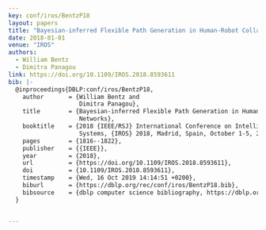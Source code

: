 ```yaml
---
key: conf/iros/BentzP18
layout: papers
title: "Bayesian-inferred Flexible Path Generation in Human-Robot Collaborative Networks."
date: 2018-01-01
venue: "IROS"
authors:
  - William Bentz
  - Dimitra Panagou
link: https://doi.org/10.1109/IROS.2018.8593611
bib: |-
  @inproceedings{DBLP:conf/iros/BentzP18,
    author       = {William Bentz and
                    Dimitra Panagou},
    title        = {Bayesian-inferred Flexible Path Generation in Human-Robot Collaborative
                    Networks},
    booktitle    = {2018 {IEEE/RSJ} International Conference on Intelligent Robots and
                    Systems, {IROS} 2018, Madrid, Spain, October 1-5, 2018},
    pages        = {1816--1822},
    publisher    = {{IEEE}},
    year         = {2018},
    url          = {https://doi.org/10.1109/IROS.2018.8593611},
    doi          = {10.1109/IROS.2018.8593611},
    timestamp    = {Wed, 16 Oct 2019 14:14:51 +0200},
    biburl       = {https://dblp.org/rec/conf/iros/BentzP18.bib},
    bibsource    = {dblp computer science bibliography, https://dblp.org}
  }


---
```

